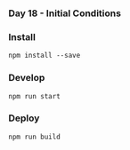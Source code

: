 ### Day 18 - Initial Conditions

### Install
`npm install --save`

### Develop
`npm run start`

### Deploy
`npm run build`
